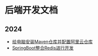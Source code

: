# 后端开发文档

## 2024

- [给电脑安装Maven仓库并配置阿里云仓库](./给电脑安装Maven仓库并配置阿里云仓库.md)
- [SpringBoot整合Redis进行开发](./SpringBoot整合Redis.md)
